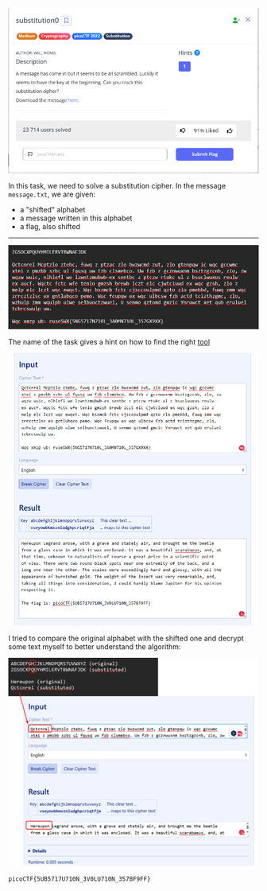 ![Task desc](../assets/images/substitution0_image_1.png)

In this task, we need to solve a substitution cipher. In the message `message.txt`, we are given:

* a "shifted" alphabet
* a message written in this alphabet
* a flag, also shifted

---

![image_2](../assets/images/substitution0_image_2.png)

The name of the task gives a hint on how to find the right [tool](https://www.guballa.de/substitution-solver)

![image_3](../assets/images/substitution0_image_3.png)

I tried to compare the original alphabet with the shifted one and decrypt some text myself to better understand the algorithm:  

![image_4](../assets/images/substitution0_image_4.png)

`picoCTF{5UB5717U710N_3V0LU710N_357BF9FF}`
